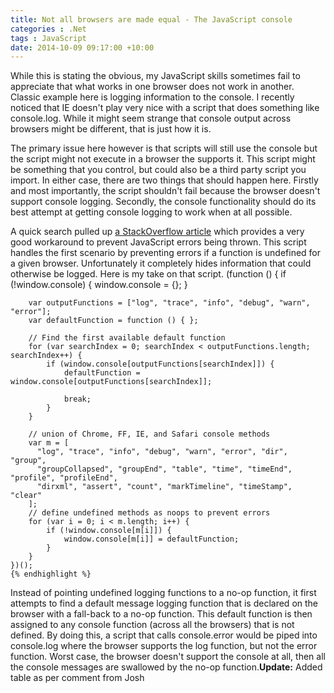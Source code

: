 ```yaml
---
title: Not all browsers are made equal - The JavaScript console
categories : .Net
tags : JavaScript
date: 2014-10-09 09:17:00 +10:00
---
```


While this is stating the obvious, my JavaScript skills sometimes fail to appreciate that what works in one browser does not work in another. Classic example here is logging information to the console. I recently noticed that IE doesn't play very nice with a script that does something like console.log. While it might seem strange that console output across browsers might be different, that is just how it is. 

The primary issue here however is that scripts will still use the console but the script might not execute in a browser the supports it. This script might be something that you control, but could also be a third party script you import. In either case, there are two things that should happen here. Firstly and most importantly, the script shouldn't fail because the browser doesn't support console logging. Secondly, the console functionality should do its best attempt at getting console logging to work when at all possible.

A quick search pulled up [a StackOverflow article][0] which provides a very good workaround to prevent JavaScript errors being thrown. This script handles the first scenario by preventing errors if a function is undefined for a given browser. Unfortunately it completely hides information that could otherwise be logged. Here is my take on that script.    (function () {
        if (!window.console) {
            window.console = {};
        }
    
        var outputFunctions = ["log", "trace", "info", "debug", "warn", "error"];
        var defaultFunction = function () { };
    
        // Find the first available default function
        for (var searchIndex = 0; searchIndex < outputFunctions.length; searchIndex++) {
            if (window.console[outputFunctions[searchIndex]]) {
                defaultFunction = window.console[outputFunctions[searchIndex]];
    
                break;
            }
        }
    
        // union of Chrome, FF, IE, and Safari console methods
        var m = [
          "log", "trace", "info", "debug", "warn", "error", "dir", "group",
          "groupCollapsed", "groupEnd", "table", "time", "timeEnd", "profile", "profileEnd",
          "dirxml", "assert", "count", "markTimeline", "timeStamp", "clear"
        ];
        // define undefined methods as noops to prevent errors
        for (var i = 0; i < m.length; i++) {
            if (!window.console[m[i]]) {
                window.console[m[i]] = defaultFunction;
            }
        }
    })();
    {% endhighlight %}

Instead of pointing undefined logging functions to a no-op function, it first attempts to find a default message logging function that is declared on the browser with a fall-back to a no-op function. This default function is then assigned to any console function (across all the browsers) that is not defined. By doing this, a script that calls console.error would be piped into console.log where the browser supports the log function, but not the error function. Worst case, the browser doesn't support the console at all, then all the console messages are swallowed by the no-op function.**Update:** Added table as per comment from Josh

[0]: http://stackoverflow.com/a/13817235
